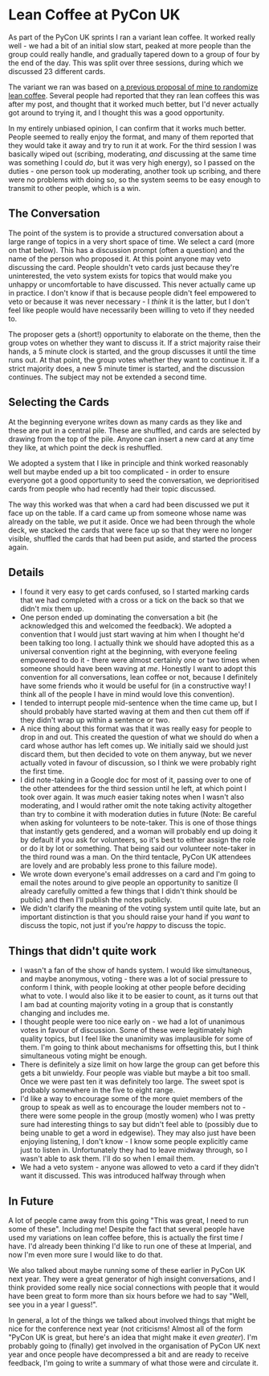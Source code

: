 # Lean Coffee at PyCon UK

As part of the PyCon UK sprints I ran a variant lean coffee. It worked really well - we had a bit of an initial slow start, peaked at more people than the group could really handle,
and gradually tapered down to a group of four by the end of the day. This was split over three sessions, during which we discussed 23 different cards.

The variant we ran was based on [a previous proposal of mine to randomize lean coffee](https://www.drmaciver.com/2016/05/randomizing-lean-coffee/). Several people had reported that they ran lean coffees this was after my post, and thought that it worked much better, but I'd never actually got around to trying it, and I thought this was a good opportunity.

In my entirely unbiased opinion, I can confirm that it works much better.
People seemed to really enjoy the format, and many of them reported that they would take it away and try to run it at work.
For the third session I was basically wiped out (scribing, moderating, *and* discussing at the same time was something I could *do*, but it was very high energy),
so I passed on the duties - one person took up moderating, another took up scribing, and there were no problems with doing so, so the system seems to be easy enough to transmit to other people, which is a win.

## The Conversation

The point of the system is to provide a structured conversation about a large range of topics in a very short space of time.
We select a card (more on that below). This has a discussion prompt (often a question) and the name of the person who proposed it.
At this point anyone may veto discussing the card. People shouldn't veto cards just because they're uninterested, the veto system exists for topics that would make you unhappy or uncomfortable to have discussed.
This never actually came up in practice. I don't know if that is because people didn't feel empowered to veto or because it was never necessary - I *think* it is the latter,
but I don't feel like people would have necessarily been willing to veto if they needed to.

The proposer gets a (short!) opportunity to elaborate on the theme, then the group votes on whether they want to discuss it.
If a strict majority raise their hands, a 5 minute clock is started, and the group discusses it until the time runs out.
At that point, the group votes whether they want to continue it. If a strict majority does, a new 5 minute timer is started,
and the discussion continues.
The subject may not be extended a second time.

## Selecting the Cards

At the beginning everyone writes down as many cards as they like and these are put in a central pile.
These are shuffled, and cards are selected by drawing from the top of the pile.
Anyone can insert a new card at any time they like, at which point the deck is reshuffled.

We adopted a system that I like in principle and think worked reasonably well but maybe ended up a bit too complicated - in order to ensure everyone got a good opportunity to seed the conversation,
we deprioritised cards from people who had recently had their topic discussed.

The way this worked was that when a card had been discussed we put it face up on the table.
If a card came up from someone whose name was already on the table, we put it aside. Once we had been through the whole deck,
we stacked the cards that were face up so that they were no longer visible,
shuffled the cards that had been put aside, and started the process again.

## Details

* I found it very easy to get cards confused, so I started marking cards that we had completed with a cross or a tick on the back so that we didn't mix them up.
* One person ended up dominating the conversation a bit (he acknowledged this and welcomed the feedback). We adopted a convention that I would just start waving at him when I thought he'd been talking too long. I actually think we should have adopted this as a universal convention right at the beginning, with everyone feeling empowered to do it - there were almost certainly one or two times when someone should have been waving at *me*. Honestly I want to adopt this convention for all conversations, lean coffee or not, because I definitely have some friends who it would be useful for (in a constructive way! I think all of the people I have in mind would love this convention).
* I tended to interrupt people mid-sentence when the time came up, but I should probably have started waving at them and then cut them off if they didn't wrap up within a sentence or two.
* A nice thing about this format was that it was really easy for people to drop in and out. This created the question of what we should do when a card whose author has left comes up. We initially said we should just discard them, but then decided to vote on them anyway, but we never actually voted in favour of discussion, so I think we were probably right the first time.
* I did note-taking in a Google doc for most of it, passing over to one of the other attendees for the third session until he left, at which point I took over again. It was *much* easier taking notes when I wasn't also moderating, and I would rather omit the note taking activity altogether than try to combine it with moderation duties in future (Note: Be careful when asking for volunteers to be note-taker. This is one of those things that instantly gets gendered, and a woman will probably end up doing it by default if you ask for volunteers, so it's best to either assign the role or do it by lot or something. That being said our volunteer note-taker in the third round was a man. On the third tentacle, PyCon UK attendees are lovely and are probably less prone to this failure mode).
* We wrote down everyone's email addresses on a card and I'm going to email the notes around to give people an opportunity to sanitize (I already carefully omitted a few things that I didn't think should be public) and then I'll publish the notes publicly.
* We didn't clarify the meaning of the voting system until quite late, but an important distinction is that you should raise your hand if you *want* to discuss the topic, not just if you're *happy* to discuss the topic.

## Things that didn't quite work

* I wasn't a fan of the show of hands system. I would like simultaneous, and maybe anonymous, voting - there was a lot of social pressure to conform I think, with people looking at other people before deciding what to vote. I would also like it to be easier to count, as it turns out that I am bad at counting majority voting in a group that is constantly changing and includes me.
* I thought people were too nice early on - we had a lot of unanimous votes in favour of discussion. Some of these were legitimately high quality topics, but I feel like the unanimity was implausible for some of them. I'm going to think about mechanisms for offsetting this, but I think simultaneous voting might be enough.
* There is definitely a size limit on how large the group can get before this gets a bit unwieldy. Four people was viable but maybe a bit too small. Once we were past ten it was definitely too large. The sweet spot is probably somewhere in the five to eight range.
* I'd like a way to encourage some of the more quiet members of the group to speak as well as to encourage the louder members not to - there were some people in the group (mostly women) who I was pretty sure had interesting things to say but didn't feel able to (possibly due to being unable to get a word in edgewise). They may also just have been enjoying listening, I don't know - I know some people explicitly came just to listen in. Unfortunately they had to leave midway through, so I wasn't able to ask them. I'll do so when I email them.
* We had a veto system - anyone was allowed to veto a card if they didn't want it discussed. This was introduced halfway through when

## In Future

A lot of people came away from this going "This was great, I need to run some of these". Including me! Despite the fact that several people have used my variations on lean coffee before, this is actually the first time *I* have. I'd already been thinking I'd like to run one of these at Imperial, and now I'm even more sure I would like to do that.

We also talked about maybe running some of these earlier in PyCon UK next year. They were a great generator of high insight conversations, and I think provided some really nice social connections with people that it would have been great to form more than six hours before we had to say "Well, see you in a year I guess!".

In general, a lot of the things we talked about involved things that might be nice for the conference next year (not criticisms! Almost all of the form "PyCon UK is great, but here's an idea that might make it *even greater*). I'm probably going to (finally) get involved in the organisation of PyCon UK next year and once people have decompressed a bit and are ready to receive feedback,
I'm going to write a summary of what those were and circulate it.
